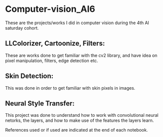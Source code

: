 # Computer-vision_AI6
These are the projects/works I did in computer vision during the 4th AI saturday cohort.

## LLColorizer, Cartoonize, Filters:
These are works done to get familiar with the cv2 library, and have idea on pixel manipulation, filters, edge detection etc. 

## Skin Detection:
This was done in order to get familiar with skin pixels in images.

## Neural Style Transfer:
This project was done to understand how to work with convolutional neural netorks, the layers, and how to make use of the features the layers learn.



References used or if used are indicated at the end of each notebook.
